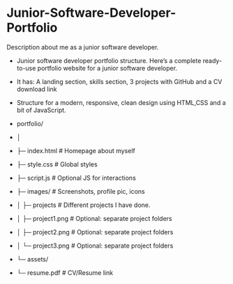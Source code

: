 # Junior-Software-Developer-Portfolio
Description about me as a junior software developer.
- Junior software developer portfolio structure. Here’s a complete ready-to-use portfolio website for a junior software developer.
- It has: A landing section, skills section, 3 projects with GitHub and a CV download link
- Structure for a modern, responsive, clean design using HTML,CSS and a bit of JavaScript.

- portfolio/
- │
- ├─ index.html                   # Homepage about myself
- ├─ style.css                    # Global styles
- ├─ script.js                    # Optional JS for interactions
- ├─ images/                      # Screenshots, profile pic, icons
- │   ├─ projects                # Different projects I have done.
- │   ├─ project1.png             # Optional: separate project folders
- │   ├─ project2.png             # Optional: separate project folders
- │   └─ project3.png             # Optional: separate project folders
- └─ assets/
 -    └─ resume.pdf               # CV/Resume link

